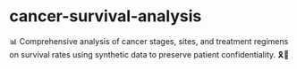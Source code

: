 # cancer-survival-analysis
📊 Comprehensive analysis of cancer stages, sites, and treatment regimens on survival rates using synthetic data to preserve patient confidentiality. 🎗️🧬
